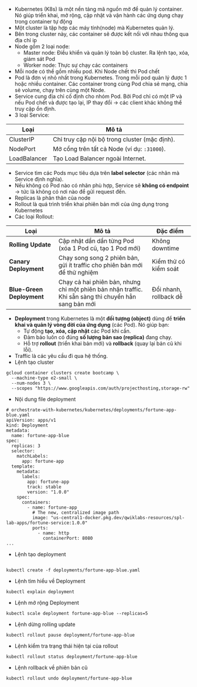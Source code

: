 

- Kubernetes (K8s) là một nền tảng mã nguồn mở để quản lý container. Nó giúp triển khai, mở rộng, cập nhật và vận hành các ứng dụng chạy trong container tự động
- Một cluster là tập hợp các máy tính(node) mà Kubernetes quản lý.
- Bên trong cluster này, các container sẽ được kết nối với nhau thông qua địa chỉ ip
- Node gồm 2 loại node:
	- Master node: Điều khiển và quản lý toàn bộ cluster. Ra lệnh tạo, xóa, giám sát Pod
	- Worker node: Thực sự chạy các containers
- Mỗi node có thể gồm nhiều pod. Khi Node chết thì Pod chết
- Pod là đơn vị nhỏ nhất trong Kubernetes. Trong mỗi pod quản lý được 1 hoặc nhiều container. Các container trong cùng Pod chia sẻ mạng, chia sẻ volume, chạy trên cùng một Node.
- Service cung địa chỉ cố định cho nhóm Pod.  Bởi Pod chỉ có một IP và nếu Pod chết và được tạo lại, IP thay đổi -> các client khác không thể truy cập ổn định.
- 3 loại Service:

| Loại         | Mô tả                                         |     |
| ------------ | --------------------------------------------- | --- |
| ClusterIP    | Chỉ truy cập nội bộ trong cluster (mặc định). |     |
| NodePort     | Mở cổng trên tất cả Node (ví dụ: `:31000`).   |     |
| LoadBalancer | Tạo Load Balancer ngoài Internet.             |     |
- Service tìm các Pods mục tiêu dựa trên **label selector** (các nhãn mà Service định nghĩa).
- Nếu không có Pod nào có nhãn phù hợp, Service sẽ **không có endpoint** → tức là không có nơi nào để gửi request đến.
- Replicas là phân thân của node
- Rollout là quá trình triển khai phiên bản mới của ứng dụng trong Kubernetes
- Các loại Rollout:

| Loại                      | Mô tả                                                                                                 | Đặc điểm               |
| ------------------------- | ----------------------------------------------------------------------------------------------------- | ---------------------- |
| **Rolling Update**        | Cập nhật dần dần từng Pod (xóa 1 Pod cũ, tạo 1 Pod mới)                                               | Không downtime         |
| **Canary Deployment**     | Chạy song song 2 phiên bản, gửi ít traffic cho phiên bản mới để thử nghiệm                            | Kiểm thử có kiểm soát  |
| **Blue-Green Deployment** | Chạy cả hai phiên bản, nhưng chỉ một phiên bản nhận traffic. Khi sẵn sàng thì chuyển hẳn sang bản mới | Đổi nhanh, rollback dễ |
- **Deployment** trong Kubernetes là một **đối tượng (object)** dùng để **triển khai và quản lý vòng đời của ứng dụng** (các Pod).  Nó giúp bạn:
	- Tự động **tạo, xóa, cập nhật** các Pod khi cần.
	- Đảm bảo luôn có đúng **số lượng bản sao (replica)** đang chạy.
	- Hỗ trợ **rollout** (triển khai bản mới) và **rollback** (quay lại bản cũ khi lỗi).
- Traffic là các yêu cầu đi qua hệ thống.
- Lệnh tạo cluster
```
gcloud container clusters create bootcamp \
  --machine-type e2-small \
  --num-nodes 3 \
  --scopes "https://www.googleapis.com/auth/projecthosting,storage-rw"

```
- Nội dung file deployment
```
# orchestrate-with-kubernetes/kubernetes/deployments/fortune-app-blue.yaml
apiVersion: apps/v1
kind: Deployment
metadata:
  name: fortune-app-blue
spec:
  replicas: 3
  selector:
    matchLabels:
      app: fortune-app
  template:
    metadata:
      labels:
        app: fortune-app
        track: stable
        version: "1.0.0"
    spec:
      containers:
        - name: fortune-app
          # The new, centralized image path
          image: "us-central1-docker.pkg.dev/qwiklabs-resources/spl-lab-apps/fortune-service:1.0.0"
          ports:
            - name: http
              containerPort: 8080
...
```
- Lệnh tạo deployment
```

kubectl create -f deployments/fortune-app-blue.yaml
```
- Lệnh tìm hiểu về Deployment
```
kubectl explain deployment

```
- Lệnh mở rộng Deployment
```
kubectl scale deployment fortune-app-blue --replicas=5
```
- Lệnh dừng rolling update
```
kubectl rollout pause deployment/fortune-app-blue
```

- Lệnh kiểm tra trạng thái hiện tại của rollout
```
kubectl rollout status deployment/fortune-app-blue
```
- Lệnh rollback về phiên bản cũ 
```
kubectl rollout undo deployment/fortune-app-blue
```

